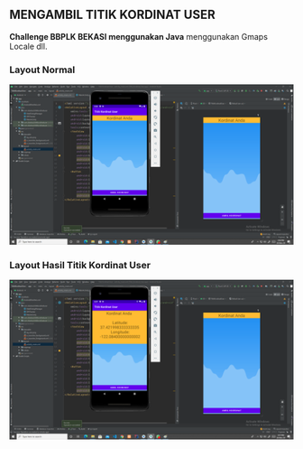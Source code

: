 ## MENGAMBIL TITIK KORDINAT USER

**Challenge BBPLK BEKASI menggunakan Java**
menggunakan Gmaps Locale dll.

### Layout Normal 
![Screenshot](https://github.com/disebud/titikKordinatUser/blob/master/ss/1_titik_kordinat.png?raw=true)

### Layout Hasil Titik Kordinat User
![Screenshot](https://github.com/disebud/titikKordinatUser/blob/master/ss/2_titik_kordinat.png?raw=true)
